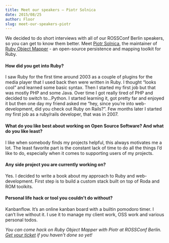 ```yaml
---
title: Meet our speakers – Piotr Solnica
date: 2015/08/25
author: Floor
slug: meet-our-speakers-piotr
---
```


We decided to do short interviews with all of our ROSSConf Berlin speakers, so you can get to know them better. Meet [Piotr Solnica](https://twitter.com/_solnic_), the maintainer of [Ruby Object Mapper](http://rom-rb.org/) - an open-source persistence and mapping toolkit for Ruby.

#### How did you get into Ruby?
I saw Ruby for the first time around 2003 as a couple of plugins for the media player that I used back then were written in Ruby. I thought “looks cool” and learned some basic syntax. Then I started my first job but that was mostly PHP and some Java. Over time I got really tired of PHP and decided to switch to…Python. I started learning it, got pretty far and enjoyed it but then one day my friend asked me “hey, since you’re into web-development, did you check out Ruby on Rails?”. Few months later I started my first job as a ruby/rails developer, that was in 2007.

#### What do you like best about working on Open Source Software? And what do you like least?
I like when somebody finds my projects helpful, this always motivates me a lot. The least favorite part is the constant lack of time to do all the things I’d like to do, especially when it comes to supporting users of my projects.

#### Any side project you are currently working on?
Yes. I decided to write a book about my approach to Ruby and web-development. First step is to build a custom stack built on top of Roda and ROM toolkits.

#### Personal life hack or tool you couldn't do without?
Kanbanflow. It’s an online kanban board with a builtin pomodoro timer. I can’t live without it. I use it to manage my client work, OSS work and various personal todos.  

_You can come hack on Ruby Object Mapper with Piotr at ROSSConf Berlin. [Get your ticket](/event/berlin/#tickets) if you haven't done so yet!_
